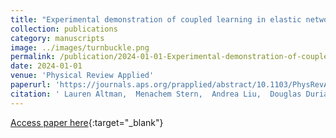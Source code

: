```yaml
---
title: "Experimental demonstration of coupled learning in elastic networks"
collection: publications
category: manuscripts
image: ../images/turnbuckle.png
permalink: /publication/2024-01-01-Experimental-demonstration-of-coupled-learning-in-elastic-networks
date: 2024-01-01
venue: 'Physical Review Applied'
paperurl: 'https://journals.aps.org/prapplied/abstract/10.1103/PhysRevApplied.22.024053'
citation: ' Lauren Altman,  Menachem Stern,  Andrea Liu,  Douglas Durian, &quot;Experimental demonstration of coupled learning in elastic networks.&quot; Physical Review Applied, 2024.'
---
```

[Access paper here](https://journals.aps.org/prapplied/abstract/10.1103/PhysRevApplied.22.024053){:target="_blank"}
